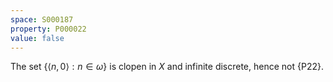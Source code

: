 ```yaml
---
space: S000187
property: P000022
value: false
---
```


The set $\{\langle n,0\rangle:n\in\omega\}$ is clopen in $X$ and infinite discrete, hence not {P22}.
